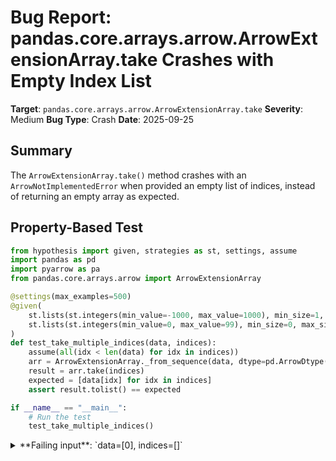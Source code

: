 # Bug Report: pandas.core.arrays.arrow.ArrowExtensionArray.take Crashes with Empty Index List

**Target**: `pandas.core.arrays.arrow.ArrowExtensionArray.take`
**Severity**: Medium
**Bug Type**: Crash
**Date**: 2025-09-25

## Summary

The `ArrowExtensionArray.take()` method crashes with an `ArrowNotImplementedError` when provided an empty list of indices, instead of returning an empty array as expected.

## Property-Based Test

```python
from hypothesis import given, strategies as st, settings, assume
import pandas as pd
import pyarrow as pa
from pandas.core.arrays.arrow import ArrowExtensionArray

@settings(max_examples=500)
@given(
    st.lists(st.integers(min_value=-1000, max_value=1000), min_size=1, max_size=100),
    st.lists(st.integers(min_value=0, max_value=99), min_size=0, max_size=20)
)
def test_take_multiple_indices(data, indices):
    assume(all(idx < len(data) for idx in indices))
    arr = ArrowExtensionArray._from_sequence(data, dtype=pd.ArrowDtype(pa.int64()))
    result = arr.take(indices)
    expected = [data[idx] for idx in indices]
    assert result.tolist() == expected

if __name__ == "__main__":
    # Run the test
    test_take_multiple_indices()
```

<details>

<summary>
**Failing input**: `data=[0], indices=[]`
</summary>
```
Traceback (most recent call last):
  File "/home/npc/pbt/agentic-pbt/worker_/41/hypo.py", line 20, in <module>
    test_take_multiple_indices()
    ~~~~~~~~~~~~~~~~~~~~~~~~~~^^
  File "/home/npc/pbt/agentic-pbt/worker_/41/hypo.py", line 7, in test_take_multiple_indices
    @given(

  File "/home/npc/miniconda/lib/python3.13/site-packages/hypothesis/core.py", line 2124, in wrapped_test
    raise the_error_hypothesis_found
  File "/home/npc/pbt/agentic-pbt/worker_/41/hypo.py", line 14, in test_take_multiple_indices
    result = arr.take(indices)
  File "/home/npc/miniconda/lib/python3.13/site-packages/pandas/core/arrays/arrow/array.py", line 1384, in take
    return type(self)(self._pa_array.take(indices_array))
                      ~~~~~~~~~~~~~~~~~~~^^^^^^^^^^^^^^^
  File "pyarrow/table.pxi", line 1079, in pyarrow.lib.ChunkedArray.take
  File "/home/npc/.local/lib/python3.13/site-packages/pyarrow/compute.py", line 504, in take
    return call_function('take', [data, indices], options, memory_pool)
  File "pyarrow/_compute.pyx", line 612, in pyarrow._compute.call_function
  File "pyarrow/_compute.pyx", line 407, in pyarrow._compute.Function.call
  File "pyarrow/error.pxi", line 155, in pyarrow.lib.pyarrow_internal_check_status
  File "pyarrow/error.pxi", line 92, in pyarrow.lib.check_status
pyarrow.lib.ArrowNotImplementedError: Function 'array_take' has no kernel matching input types (int64, double)
Falsifying example: test_take_multiple_indices(
    data=[0],
    indices=[],
)
```
</details>

## Reproducing the Bug

```python
import pandas as pd
import pyarrow as pa
from pandas.core.arrays.arrow import ArrowExtensionArray

# Create an ArrowExtensionArray with some data
arr = ArrowExtensionArray._from_sequence([1, 2, 3], dtype=pd.ArrowDtype(pa.int64()))

# Try to take with an empty list of indices - this should return an empty array
print("Attempting to take with empty indices list...")
result = arr.take([])
print(f"Result: {result}")
print(f"Result type: {type(result)}")
print(f"Result length: {len(result)}")
```

<details>

<summary>
ArrowNotImplementedError: Function 'array_take' has no kernel matching input types (int64, double)
</summary>
```
Attempting to take with empty indices list...
Traceback (most recent call last):
  File "/home/npc/pbt/agentic-pbt/worker_/41/repo.py", line 10, in <module>
    result = arr.take([])
  File "/home/npc/miniconda/lib/python3.13/site-packages/pandas/core/arrays/arrow/array.py", line 1384, in take
    return type(self)(self._pa_array.take(indices_array))
                      ~~~~~~~~~~~~~~~~~~~^^^^^^^^^^^^^^^
  File "pyarrow/table.pxi", line 1079, in pyarrow.lib.ChunkedArray.take
  File "/home/npc/.local/lib/python3.13/site-packages/pyarrow/compute.py", line 504, in take
    return call_function('take', [data, indices], options, memory_pool)
  File "pyarrow/_compute.pyx", line 612, in pyarrow._compute.call_function
  File "pyarrow/_compute.pyx", line 407, in pyarrow._compute.Function.call
  File "pyarrow/error.pxi", line 155, in pyarrow.lib.pyarrow_internal_check_status
  File "pyarrow/error.pxi", line 92, in pyarrow.lib.check_status
pyarrow.lib.ArrowNotImplementedError: Function 'array_take' has no kernel matching input types (int64, double)
```
</details>

## Why This Is A Bug

The `ArrowExtensionArray.take()` method should handle empty index sequences correctly, returning an empty array of the same dtype. This violates expected behavior in several ways:

1. **Documentation contradiction**: The method's docstring references `numpy.take` (line 1343 in array.py), which successfully handles empty indices by returning an empty array.

2. **Invalid type mismatch**: The crash occurs because `np.asanyarray([])` creates a float64 array by default (NumPy's behavior for empty arrays without explicit dtype), not an integer array. This causes PyArrow's `take()` function to fail with a type mismatch between the data array (int64) and indices array (float64).

3. **Inconsistent with NumPy**: NumPy's `take()` handles empty indices gracefully: `np.take([1,2,3], [])` returns an empty array of the same dtype.

4. **Confusing error message**: The error "Function 'array_take' has no kernel matching input types (int64, double)" exposes internal PyArrow implementation details rather than providing a clear indication of what went wrong.

5. **Valid input rejected**: An empty list is a valid sequence type according to the method signature which accepts "sequence of int". The method should not crash on valid input.

## Relevant Context

The bug occurs at line 1353 of `/pandas/core/arrays/arrow/array.py`:
```python
indices_array = np.asanyarray(indices)
```

When `indices` is an empty list, NumPy's `asanyarray` function creates an array with the default dtype of `float64` for empty arrays. This can be verified:
- `np.asanyarray([]).dtype` returns `dtype('float64')`
- `np.asanyarray([], dtype=np.intp).dtype` returns `dtype('int64')`

PyArrow's `take()` function requires matching types between data and indices arrays, hence the error when it receives a float64 indices array for int64 data.

The `take()` method is fundamental to pandas indexing operations and is called by various high-level methods including `Series.__getitem__`, `.loc`, `.iloc`, and `Series.reindex` as noted in the method's documentation.

## Proposed Fix

```diff
--- a/pandas/core/arrays/arrow/array.py
+++ b/pandas/core/arrays/arrow/array.py
@@ -1350,7 +1350,7 @@ class ArrowExtensionArray(
         that causes realignment, with a `fill_value`.
         """

-        indices_array = np.asanyarray(indices)
+        indices_array = np.asanyarray(indices, dtype=np.intp)

         if len(self._pa_array) == 0 and (indices_array >= 0).any():
             raise IndexError("cannot do a non-empty take")
```